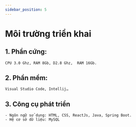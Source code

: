 ```yaml
---
sidebar_position: 5
---
```


# Môi trường triển khai

## 1. Phần cứng: 
    CPU 3.0 Ghz, RAM 8Gb, D2.8 Ghz,  RAM 16Gb.
## 2. Phần mềm: 
    Visual Studio Code, Intellij…
## 3. Công cụ phát triển
	- Ngôn ngữ sử dụng: HTML, CSS, ReactJs, Java, Spring Boot.
	- Hệ cơ sở dữ liệu: MySQL
